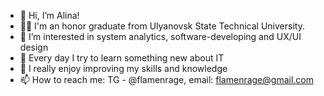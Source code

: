 - 👋  Hi, I’m Alina!
- 👩‍🎓  I'm an honor graduate from Ulyanovsk State Technical University.
- 👀  I’m interested in system analytics, software-developing and UX/UI design
- 🌱  Every day I try to learn something new about IT
- 💞️  I really enjoy improving my skills and knowledge
- 📫  How to reach me: TG - @flamenrage, email: flamenrage@gmail.com

<!---
Flamenrage/Flamenrage is a ✨ special ✨ repository because its `README.md` (this file) appears on your GitHub profile.
You can click the Preview link to take a look at your changes.
--->
